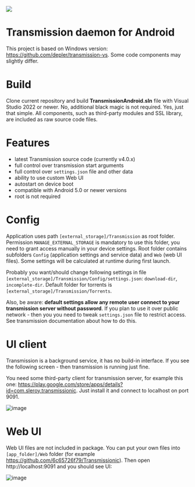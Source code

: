 <a href="https://apt.izzysoft.de/fdroid/index/apk/com.depler.transmission">
<img src="https://img.shields.io/endpoint?url=https://apt.izzysoft.de/fdroid/api/v1/shield/com.depler.transmission" />
</a>

# Transmission daemon for Android

This project is based on Windows version: https://github.com/depler/transmission-vs. Some code components may slightly differ.

# Build
Clone current repository and build **TransmissionAndroid.sln** file with Visual Studio 2022 or newer. No, additional black magic is not required. Yes, just that simple. All components, such as third-party modules and SSL library, are included as raw source code files.

# Features
- latest Transmission source code (currently v4.0.x)
- full control over transmission start arguments
- full control over `settings.json` file and other data
- ability to use custom Web UI
- autostart on device boot
- compatible with Android 5.0 or newer versions
- root is not required

# Config
Application uses path `[external_storage]/Transmission` as root folder. Permission `MANAGE_EXTERNAL_STORAGE` is mandatory to use this folder, you need to grant access manually in your device settings. Root folder contains subfolders `Config` (application settings and service data) and `Web` (web UI files). Some settings will be calculated at runtime during first launch. 

Probably you want/should change following settings in file `[external_storage]/Transmission/Config/settings.json`: `download-dir`, `incomplete-dir`. Default folder for torrents is `[external_storage]/Transmission/Torrents`. 

Also, be aware: **default settings allow any remote user connect to your transmission server without password**. If you plan to use it over public network - then you you need to tweak `settings.json` file to restrict access. See transmission documentation about how to do this.

# UI client
Transmission is a background service, it has no build-in interface. If you see the following screen - then transmission is running just fine.

You need some third-party client for transmission server, for example this one: https://play.google.com/store/apps/details?id=com.sleroy.transmissionic. Just install it and connect to localhost on port 9091. 

![image](https://user-images.githubusercontent.com/13541699/218250684-718abf37-fba2-4921-88d9-92457d6fb993.png)


# Web UI
Web UI files are not included in package. You can put your own files into `[app_folder]/Web` folder (for example https://github.com/6c65726f79/Transmissionic). Then open http://localhost:9091 and you should see UI:

![image](https://user-images.githubusercontent.com/13541699/217871490-69514a56-fe53-4095-89db-8c1aba49f1d3.png)


